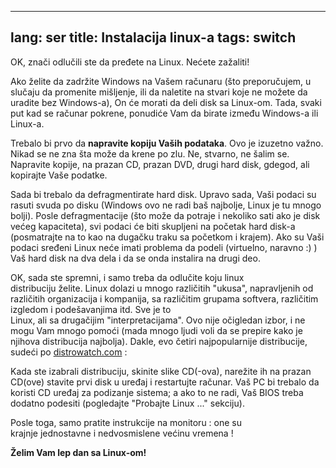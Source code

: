 
---
lang: ser
title: Instalacija linux-a
tags: switch
---

OK, znači odlučili ste da pređete na Linux. Nećete zažaliti!

Ako želite da zadržite Windows na Vašem računaru (što preporučujem, 
u slučaju da promenite mišljenje, ili da naletite na stvari koje ne možete da
uradite bez Windows-a), On će morati da deli disk sa Linux-om. 
Tada, svaki put kad se računar pokrene, ponudiće Vam da birate između 
Windows-a ili Linux-a. 

Trebalo bi prvo da <b>napravite kopiju Vaših podataka</b>. Ovo je izuzetno 
važno. Nikad se ne zna šta može da krene po zlu. Ne, stvarno, ne šalim se.
Napravite kopije, na prazan CD, prazan DVD, drugi hard disk,
gdegod, ali kopirajte Vaše podatke.

Sada bi trebalo da defragmentirate hard disk. Upravo sada, Vaši podaci su
rasuti svuda po disku (Windows ovo ne radi baš najbolje, 
Linux je tu mnogo bolji). Posle defragmentacije (što može da potraje i
nekoliko sati ako je disk većeg kapaciteta), svi podaci će biti skupljeni 
na početak hard disk-a (posmatrajte na to kao na dugačku traku sa početkom 
i krajem). Ako su Vaši podaci sređeni Linux neće imati problema da podeli
(virtuelno, naravno :) ) Vaš hard disk na dva dela i da se onda instalira 
na drugi deo. 

OK, sada ste spremni, i samo treba da odlučite koju linux  
distribuciju želite. Linux dolazi u mnogo različitih "ukusa",
napravljenih od različitih organizacija i kompanija, sa različitim 
grupama softvera, različitim izgledom i podešavanjima itd. Sve je to   
Linux, ali sa drugačijim "interpretacijama". Ovo nije očigledan izbor,
i ne mogu Vam mnogo pomoći (mada mnogo ljudi voli da se prepire kako
je njihova distribucija najbolja).
Dakle, evo četiri najpopularnije distribucije, sudeći po <a 
href="http://www.distrowatch.com">distrowatch.com</a> :

<? make_distros_table() ?>

Kada ste izabrali distribuciju, skinite slike CD(-ova), narežite ih 
na prazan CD(ove) stavite prvi disk u uređaj i restartujte računar.
Vaš PC bi trebalo da koristi CD uređaj za podizanje sistema; a ako to ne radi,
Vaš BIOS treba dodatno podesiti (pogledajte "Probajte Linux ..." sekciju).

Posle toga, samo pratite instrukcije na monitoru : one su  
krajnje jednostavne i nedvosmislene većinu vremena !

<b>Želim Vam lep dan sa Linux-om!</b>

